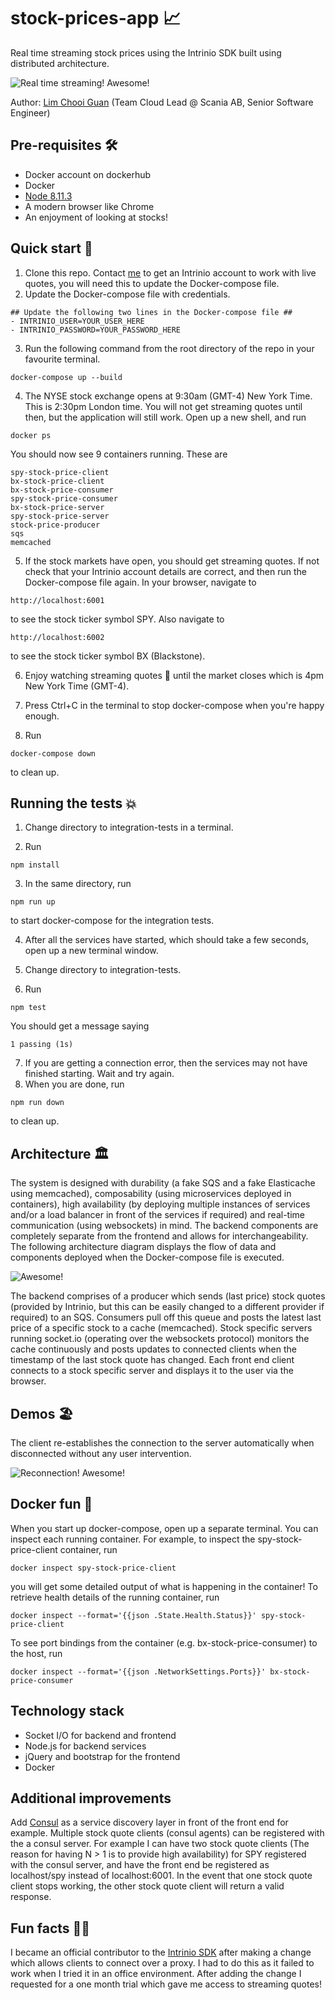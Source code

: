 # stock-prices-app 📈
Real time streaming stock prices using the Intrinio SDK built using distributed architecture.

![Real time streaming! Awesome!](https://raw.githubusercontent.com/minimice/stock-prices-app/master/demos/demo.gif)

Author: [Lim Chooi Guan](https://www.linkedin.com/in/cgl88/) (Team Cloud Lead @ Scania AB, Senior Software Engineer)

## Pre-requisites 🛠
* Docker account on dockerhub  
* Docker  
* [Node 8.11.3](https://nodejs.org/en/download/)
* A modern browser like Chrome
* An enjoyment of looking at stocks!

## Quick start 🍕
1. Clone this repo.  Contact [me](https://www.linkedin.com/in/cgl88/) to get an Intrinio account to work with live quotes, you will need this to update the Docker-compose file.
2. Update the Docker-compose file with credentials.
```
## Update the following two lines in the Docker-compose file ##
- INTRINIO_USER=YOUR_USER_HERE
- INTRINIO_PASSWORD=YOUR_PASSWORD_HERE
```
3. Run the following command from the root directory of the repo in your favourite terminal.
```
docker-compose up --build
```
4. The NYSE stock exchange opens at 9:30am (GMT-4) New York Time.  This is 2:30pm London time.  You will not get streaming quotes until then, but the application will still work.  Open up a new shell, and run
```
docker ps
```
You should now see 9 containers running.  These are
```
spy-stock-price-client
bx-stock-price-client
bx-stock-price-consumer
spy-stock-price-consumer
bx-stock-price-server
spy-stock-price-server
stock-price-producer
sqs
memcached
```
5. If the stock markets have open, you should get streaming quotes.  If not check that your Intrinio account details are correct, and then run the Docker-compose file again.  In your browser, navigate to
```
http://localhost:6001
```
to see the stock ticker symbol SPY.  Also navigate to
```
http://localhost:6002
```
to see the stock ticker symbol BX (Blackstone).

6. Enjoy watching streaming quotes 🎉 until the market closes which is 4pm New York Time (GMT-4).

7. Press Ctrl+C in the terminal to stop docker-compose when you're happy enough.

8. Run
```
docker-compose down
```
to clean up.

## Running the tests 💥
1. Change directory to integration-tests in a terminal.

2. Run
```
npm install
```

3. In the same directory, run
```
npm run up
```
to start docker-compose for the integration tests.

4. After all the services have started, which should take a few seconds, open up a new terminal window.

5. Change directory to integration-tests.

6. Run
```
npm test
```
You should get a message saying
```
1 passing (1s)
```
7. If you are getting a connection error, then the services may not have finished starting.  Wait and try again.
8. When you are done, run
```
npm run down
```
to clean up.

## Architecture 🏛
The system is designed with durability (a fake SQS and a fake Elasticache using memcached), composability (using microservices deployed in containers), high availability (by deploying multiple instances of services and/or a load balancer in front of the services if required) and real-time communication (using websockets) in mind.  The backend components are completely separate from the frontend and allows for interchangeability.  The following architecture diagram displays the flow of data and components deployed when the Docker-compose file is executed.

![Awesome!](https://raw.githubusercontent.com/minimice/stock-prices-app/master/docs/architecture.png)

The backend comprises of a producer which sends (last price) stock quotes (provided by Intrinio, but this can be easily changed to a different provider if required) to an SQS.  Consumers pull off this queue and posts the latest last price of a specific stock to a cache (memcached).  Stock specific servers running socket.io (operating over the websockets protocol) monitors the cache continuously and posts updates to connected clients when the timestamp of the last stock quote has changed.  Each front end client connects to a stock specific server and displays it to the user via the browser.

## Demos 🏖
The client re-establishes the connection to the server automatically when disconnected without any user intervention.

![Reconnection! Awesome!](https://raw.githubusercontent.com/minimice/stock-prices-app/master/demos/connectiondemo.gif)

## Docker fun 🐳
When you start up docker-compose, open up a separate terminal.  You can inspect each running container.  For example, to inspect the spy-stock-price-client container, run
```
docker inspect spy-stock-price-client
```
you will get some detailed output of what is happening in the container!  To retrieve health details of the running container, run
```
docker inspect --format='{{json .State.Health.Status}}' spy-stock-price-client
```
To see port bindings from the container (e.g. bx-stock-price-consumer) to the host, run
```
docker inspect --format='{{json .NetworkSettings.Ports}}' bx-stock-price-consumer
```

## Technology stack
* Socket I/O for backend and frontend
* Node.js for backend services
* jQuery and bootstrap for the frontend
* Docker

## Additional improvements
Add [Consul](https://www.consul.io/intro/index.html) as a service discovery layer in front of the front end for example.  Multiple stock quote clients (consul agents) can be registered with the a consul server.  For example I can have two stock quote clients (The reason for having N > 1 is to provide high availability) for SPY registered with the consul server, and have the front end be registered as localhost/spy instead of localhost:6001.  In the event that one stock quote client stops working, the other stock quote client will return a valid response.

## Fun facts 🍄🤪
I became an official contributor to the [Intrinio SDK](https://github.com/intrinio/intrinio-realtime-node-sdk/graphs/contributors) after making a change which allows clients to connect over a proxy.  I had to do this as it failed to work when I tried it in an office environment.  After adding the change I requested for a one month trial which gave me access to streaming quotes!
